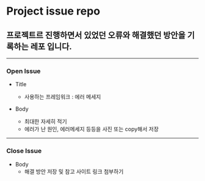 # Project issue repo


## 프로젝트르 진행하면서 있었던 오류와 해결했던 방안을 기록하는 레포 입니다.


--- 
### Open Issue

- Title
  - 사용하는 프레임워크 : 에러 메세지
 
- Body
  - 최대한 자세히 적기
  - 에러가 난 원인, 에러메세지 등등을 사진 또는 copy해서 저장

--- 
### Close Issue

- Body 
  - 해결 방안 저장 및 참고 사이트 링크 첨부하기
